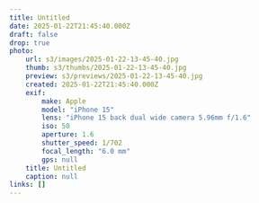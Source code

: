 ```yaml
---
title: Untitled
date: 2025-01-22T21:45:40.000Z
draft: false
drop: true
photo:
    url: s3/images/2025-01-22-13-45-40.jpg
    thumb: s3/thumbs/2025-01-22-13-45-40.jpg
    preview: s3/previews/2025-01-22-13-45-40.jpg
    created: 2025-01-22T21:45:40.000Z
    exif:
        make: Apple
        model: "iPhone 15"
        lens: "iPhone 15 back dual wide camera 5.96mm f/1.6"
        iso: 50
        aperture: 1.6
        shutter_speed: 1/702
        focal_length: "6.0 mm"
        gps: null
    title: Untitled
    caption: null
links: []
---
```

